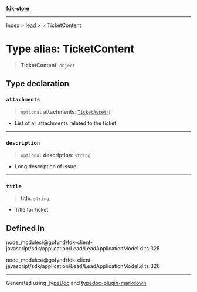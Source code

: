 [**fdk-store**](../../../README.md)
***

[Index](../../../API.md) > [lead](../../README.md) > [<internal>](../README.md) > TicketContent

# Type alias: TicketContent

> **TicketContent**: `object`

## Type declaration

### `attachments`

> `optional` **attachments**: [`TicketAsset`](type-alias.TicketAsset.md)[]

- List of all attachments related to the ticket

***

### `description`

> `optional` **description**: `string`

- Long description of issue

***

### `title`

> **title**: `string`

- Title for ticket

## Defined In

node\_modules/@gofynd/fdk-client-javascript/sdk/application/Lead/LeadApplicationModel.d.ts:325

node\_modules/@gofynd/fdk-client-javascript/sdk/application/Lead/LeadApplicationModel.d.ts:326

***
Generated using [TypeDoc](https://typedoc.org/) and [typedoc-plugin-markdown](https://www.npmjs.com/package/typedoc-plugin-markdown)
